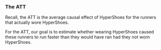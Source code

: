 ### The ATT
Recall, the ATT is the average causal effect of HyperShoes for the runners that actually wore HyperShoes. 

For the ATT, our goal is to estimate whether wearing HyperShoes caused these runners to run faster than they would have ran had they not worn HyperShoes. 
